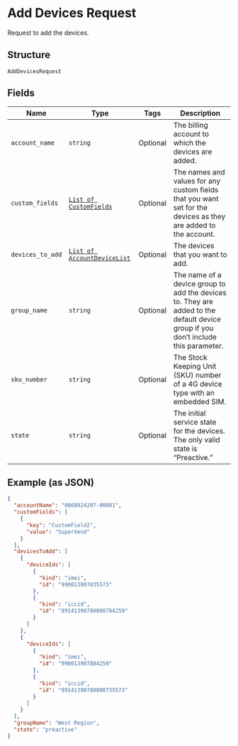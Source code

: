 
# Add Devices Request

Request to add the devices.

## Structure

`AddDevicesRequest`

## Fields

| Name | Type | Tags | Description |
|  --- | --- | --- | --- |
| `account_name` | `string` | Optional | The billing account to which the devices are added. |
| `custom_fields` | [`List of CustomFields`](../../doc/models/custom-fields.md) | Optional | The names and values for any custom fields that you want set for the devices as they are added to the account. |
| `devices_to_add` | [`List of AccountDeviceList`](../../doc/models/account-device-list.md) | Optional | The devices that you want to add. |
| `group_name` | `string` | Optional | The name of a device group to add the devices to. They are added to the default device group if you don’t include this parameter. |
| `sku_number` | `string` | Optional | The Stock Keeping Unit (SKU) number of a 4G device type with an embedded SIM. |
| `state` | `string` | Optional | The initial service state for the devices. The only valid state is “Preactive.” |

## Example (as JSON)

```json
{
  "accountName": "0868924207-00001",
  "customFields": [
    {
      "key": "CustomField2",
      "value": "SuperVend"
    }
  ],
  "devicesToAdd": [
    {
      "deviceIds": [
        {
          "kind": "imei",
          "id": "990013907835573"
        },
        {
          "kind": "iccid",
          "id": "89141390780800784259"
        }
      ]
    },
    {
      "deviceIds": [
        {
          "kind": "imei",
          "id": "990013907884259"
        },
        {
          "kind": "iccid",
          "id": "89141390780800735573"
        }
      ]
    }
  ],
  "groupName": "West Region",
  "state": "preactive"
}
```

